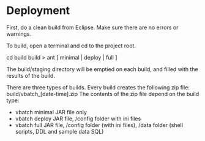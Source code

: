 Deployment
=========

First, do a clean build from Eclipse. Make sure there are no errors or warnings.

To build, open a terminal and cd to the project root.

cd build
build > ant [ minimal | deploy | full ]

The build/staging directory will be emptied on each build, and filled with the results of the build.

There are three types of builds.  Every build creates the following zip file:  build/vbatch_[date-time].zip  The contents of the zip file depend on the build type:

* vbatch minimal    JAR file only
* vbatch deploy    JAR file, /config folder with ini files
* vbatch full      JAR file, /config folder (with ini files), /data folder (shell scripts, DDL and sample data SQL)
